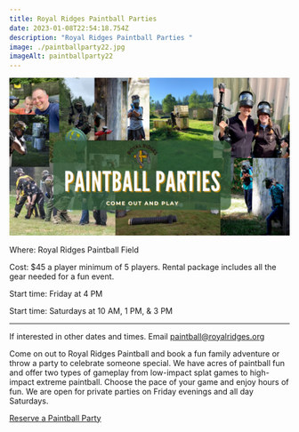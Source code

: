 ```yaml
---
title: Royal Ridges Paintball Parties
date: 2023-01-08T22:54:18.754Z
description: "Royal Ridges Paintball Parties "
image: ./paintballparty22.jpg
imageAlt: paintballparty22
---
```

![paintballparty22](paintballparty22.jpg "paintballparty22")

<div className="text-center">
<p className="my-2"><span className="font-semibold">Where:&nbsp;</span>Royal Ridges Paintball Field</p>
<p className="mb-2"><span className="font-semibold">Cost:&nbsp;</span>$45 a player minimum of 5 players. Rental package includes all the gear needed for a fun event.</p>
<p className="mb-2"><span className="font-semibold">Start time:&nbsp;</span>Friday at 4 PM</p>
<p className="mb-2"><span className="font-semibold">Start time:&nbsp;</span>Saturdays at 10 AM, 1 PM, & 3 PM</p>
<hr />   
</div>

<p className="my-4">If interested in other dates and times. Email <a href="mailto:paintball@royalridges.org" className="text-green-200 hover:text-indigo-400 hover:underline">paintball@royalridges.org</a></p>

Come on out to Royal Ridges Paintball and book a fun family adventure or throw a party to celebrate someone special. We have acres of paintball fun and offer two types of gameplay from low-impact splat games to high-impact extreme paintball. Choose the pace of your game and enjoy hours of fun. We are open for private parties on Friday evenings and all day Saturdays.

<div className='text-center mt-4'>
    <a 
        href='https://www.ultracamp.com/info/upcomingSessions.aspx?idCamp=1145&campCode=151&lnkCategory=Paintball+Party'
        className='text-green-200 hover:text-indigo-400 hover:underline font-cursive text-2xl'
        target='_blank' 
        rel='noopener noreferrer'
    >Reserve a Paintball Party</a>
</div>